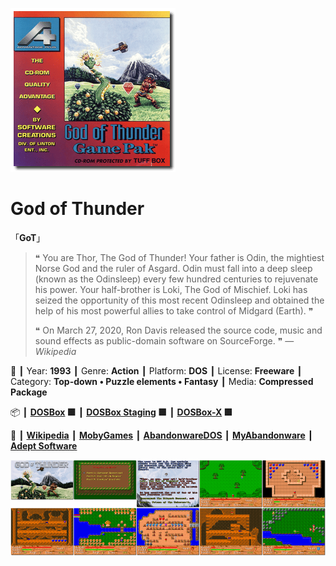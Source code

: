 ![](Thumbnail.png 'application-thumbnail')

# God of Thunder

「**GoT**」

> ❝ You are Thor, The God of Thunder! Your father is Odin, the mightiest Norse God and the ruler of Asgard. Odin must fall into a deep sleep (known as the Odinsleep) every few hundred centuries to rejuvenate his power. Your half-brother is Loki, The God of Mischief. Loki has seized the opportunity of this most recent Odinsleep and obtained the help of his most powerful allies to take control of Midgard (Earth). ❞
>
> ❝ On March 27, 2020, Ron Davis released the source code, music and sound effects as public-domain software on SourceForge. ❞ — *Wikipedia*
>

📌 ┃ Year: **1993** ┃ Genre: **Action** ┃ Platform: **DOS** ┃ License: **Freeware** ┃ Category: **Top-down • Puzzle elements • Fantasy** ┃ Media: **Compressed Package** 

📦 ┃ **[DOSBox](https://www.dosbox.com/) 🟩** ┃ **[DOSBox Staging](https://dosbox-staging.github.io/) 🟩** ┃ **[DOSBox-X](https://dosbox-x.com/) 🟩** 

📎 ┃ **[Wikipedia](https://en.wikipedia.org/wiki/God_of_Thunder_(video_game))** ┃ **[MobyGames](https://www.mobygames.com/game/1019/god-of-thunder/)** ┃ **[AbandonwareDOS](https://www.abandonwaredos.com/abandonware-game.php?abandonware=God+of+Thunder&gid=1277)** ┃ **[MyAbandonware](https://www.myabandonware.com/game/god-of-thunder-1um)** ┃ **[Adept Software](https://www.adeptsoftware.com/got/)** 

![](Montage.png 'God of Thunder')

